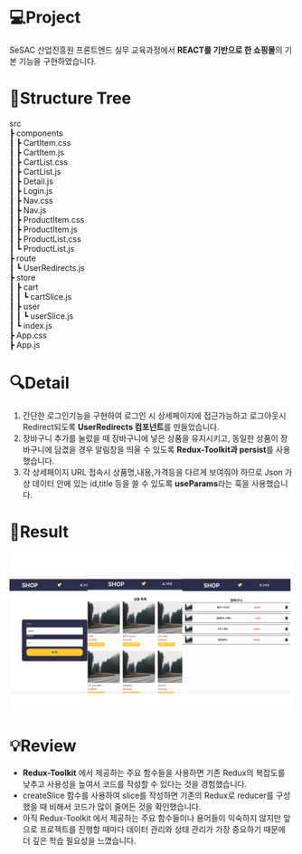 # 💻Project

SeSAC 산업진흥원 프론트엔드 실무 교육과정에서 **REACT를 기반으로 한 쇼핑몰**의 기본 기능을 구현하였습니다.

# 🌲Structure Tree
src  
 ┣ components  
 ┃ ┣ CartItem.css  
 ┃ ┣ CartItem.js  
 ┃ ┣ CartList.css  
 ┃ ┣ CartList.js  
 ┃ ┣ Detail.js  
 ┃ ┣ Login.js  
 ┃ ┣ Nav.css  
 ┃ ┣ Nav.js  
 ┃ ┣ ProductItem.css  
 ┃ ┣ ProductItem.js  
 ┃ ┣ ProductList.css  
 ┃ ┗ ProductList.js  
 ┣ route  
 ┃ ┗ UserRedirects.js  
 ┣ store  
 ┃ ┣ cart  
 ┃ ┃ ┗ cartSlice.js  
 ┃ ┣ user  
 ┃ ┃ ┗ userSlice.js  
 ┃ ┗ index.js  
 ┣ App.css  
 ┣ App.js
# 🔍Detail
1. 간단한 로그인기능을 구현하여 로그인 시 상세페이지에  접근가능하고 로그아웃시 Redirect되도록 **UserRedirects 컴포넌트**를 만들었습니다.
2. 장바구니 추가를 눌렀을 때 장바구니에 넣은 상품을 유지시키고, 동일한 상품이 장바구니에 담겼을 경우 알림창을 띄울 수 있도록 **Redux-Toolkit과 persist**를 사용했습니다.
3. 각 상세페이지 URL 접속시 상품명,내용,가격등을 다르게 보여줘야 하므로 Json 가상 데이터 안에 있는 id,title 등을 쓸 수 있도록  **useParams**라는 훅을 사용했습니다.

# 🚀Result
![project](public/readme.png)

# 💡Review

 - **Redux-Toolkit** 에서 제공하는 주요 함수들을 사용하면 기존 Redux의 복잡도를 낮추고 사용성을 높여서 코드를 작성할 수 있다는 것을 경험했습니다.
- createSlice 함수를 사용하여 slice를 작성하면 기존의 Redux로 reducer를 구성했을 때 비해서 코드가 많이 줄어든 것을 확인했습니다.
- 아직 Redux-Toolkit 에서 제공하는 주요 함수들이나 용어들이 익숙하지 않지만 앞으로 프로젝트를 진행할 때마다 데이터 관리와 상태 관리가 가장 중요하기 때문에 더 깊은 학습 필요성을 느꼈습니다.


